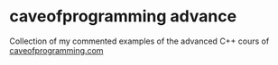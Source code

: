 # caveofprogramming advance

Collection of my commented examples of the advanced C++ cours of [caveofprogramming.com](https://caveofprogramming.teachable.com/p/learn-c-tutorial)
